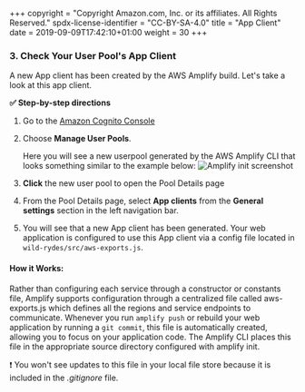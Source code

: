 +++
copyright = "Copyright Amazon.com, Inc. or its affiliates. All Rights Reserved."
spdx-license-identifier = "CC-BY-SA-4.0"
title = "App Client"
date = 2019-09-09T17:42:10+01:00
weight = 30
+++

### 3. Check Your User Pool's App Client

A new App client has been created by the AWS Amplify build. Let's take a look at this app client. 

**:white_check_mark: Step-by-step directions**

1. Go to the [Amazon Cognito Console][cognito-console]
1. Choose **Manage User Pools**.

    Here you will see a new userpool generated by the AWS Amplify CLI that looks something similar to the example below:
    ![Amplify init screenshot](/aws-serverless-webapp-workshop/images/cognito-userpool-screenshot.png)
    
1. **Click** the new user pool to open the Pool Details page
1. From the Pool Details page, select **App clients** from the **General settings** section in the left navigation bar.

1. You will see that a new App client has been generated.  Your web application is configured to use this App client via a config file located in `wild-rydes/src/aws-exports.js`.


#### How it Works: 
Rather than configuring each service through a constructor or constants file, Amplify supports configuration through a centralized file called aws-exports.js which defines all the regions and service endpoints to communicate. Whenever you run `amplify push` or rebuild your web application by running a `git commit`, this file is automatically created, allowing you to focus on your application code. The Amplify CLI places this file in the appropriate source directory configured with amplify init.

:heavy_exclamation_mark:  You won't see updates to this file in your local file store because it is included in the _.gitignore_ file.

[cognito-console]: https://console.aws.amazon.com/cognito/home
